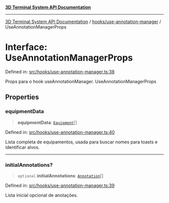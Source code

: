 [**3D Terminal System API Documentation**](../../../README.md)

***

[3D Terminal System API Documentation](../../../README.md) / [hooks/use-annotation-manager](../README.md) / UseAnnotationManagerProps

# Interface: UseAnnotationManagerProps

Defined in: [src/hooks/use-annotation-manager.ts:38](https://github.com/Dicommunitas/ThreeJS_Terminal_3D2/blob/2d6118765ed06f96efcb299ae199b08c708400c9/src/hooks/use-annotation-manager.ts#L38)

Props para o hook useAnnotationManager.
 UseAnnotationManagerProps

## Properties

### equipmentData

> **equipmentData**: [`Equipment`](../../../lib/types/interfaces/Equipment.md)[]

Defined in: [src/hooks/use-annotation-manager.ts:40](https://github.com/Dicommunitas/ThreeJS_Terminal_3D2/blob/2d6118765ed06f96efcb299ae199b08c708400c9/src/hooks/use-annotation-manager.ts#L40)

Lista completa de equipamentos, usada para buscar nomes para toasts e identificar alvos.

***

### initialAnnotations?

> `optional` **initialAnnotations**: [`Annotation`](../../../lib/types/interfaces/Annotation.md)[]

Defined in: [src/hooks/use-annotation-manager.ts:39](https://github.com/Dicommunitas/ThreeJS_Terminal_3D2/blob/2d6118765ed06f96efcb299ae199b08c708400c9/src/hooks/use-annotation-manager.ts#L39)

Lista inicial opcional de anotações.

